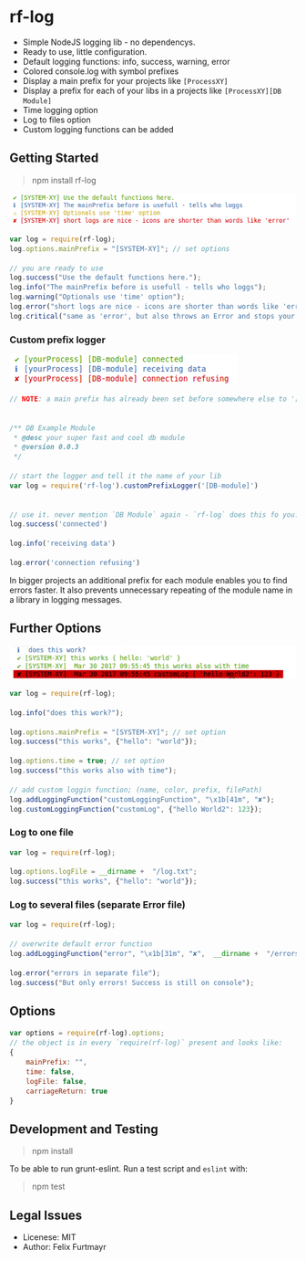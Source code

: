 # rf-log

* Simple NodeJS logging lib - no dependencys.
* Ready to use, little configuration.
* Default logging functions: info, success, warning, error
* Colored console.log with symbol prefixes
* Display a main prefix for your projects like `[ProcessXY]`
* Display a prefix for each of your libs in a projects like `[ProcessXY][DB Module]`
* Time logging option
* Log to files option
* Custom logging functions can be added

## Getting Started

> npm install rf-log

![log-simple example](defaultFunctions.png)

```js
var log = require(rf-log);
log.options.mainPrefix = "[SYSTEM-XY]"; // set options

// you are ready to use
log.success("Use the default functions here.");
log.info("The mainPrefix before is usefull - tells who loggs");
log.warning("Optionals use 'time' option");
log.error("short logs are nice - icons are shorter than words like 'error'");
log.critical("same as 'error', but also throws an Error and stops your app");


```


### Custom prefix logger

![log-simple example](customPrefix.png)

```js
// NOTE: a main prefix has already been set before somewhere else to '[yourProcess]'


/** DB Example Module
 * @desc your super fast and cool db module
 * @version 0.0.3
 */

// start the logger and tell it the name of your lib
var log = require('rf-log').customPrefixLogger('[DB-module]')


// use it. never mention `DB Module` again - `rf-log` does this fo you.
log.success('connected')

log.info('receiving data')

log.error('connection refusing')

```
In bigger projects an additional prefix for each module enables you to find errors faster. It also prevents unnecessary repeating of the module name in a library in logging messages.



## Further Options

![log-simple example](logExample.png)


```js
var log = require(rf-log);

log.info("does this work?");

log.options.mainPrefix = "[SYSTEM-XY]"; // set option
log.success("this works", {"hello": "world"});

log.options.time = true; // set option
log.success("this works also with time");

// add custom loggin function; (name, color, prefix, filePath)
log.addLoggingFunction("customLoggingFunction", "\x1b[41m", "✘");
log.customLoggingFunction("customLog", {"hello World2": 123});

```

### Log to one file

```js
var log = require(rf-log);

log.options.logFile = __dirname +  "/log.txt";
log.success("this works", {"hello": "world"});

```

### Log to several files (separate Error file)

```js
var log = require(rf-log);

// overwrite default error function
log.addLoggingFunction("error", "\x1b[31m", "✘",  __dirname +  "/errors.txt");

log.error("errors in separate file");
log.success("But only errors! Success is still on console");

```


## Options

```js
var options = require(rf-log).options;
// the object is in every `require(rf-log)` present and looks like:
{
    mainPrefix: "",
    time: false,
    logFile: false,
    carriageReturn: true
}

```

## Development and Testing

> npm install

To be able to run grunt-eslint. Run a test script and `eslint` with:

> npm test


## Legal Issues
* Licenese: MIT
* Author: Felix Furtmayr
